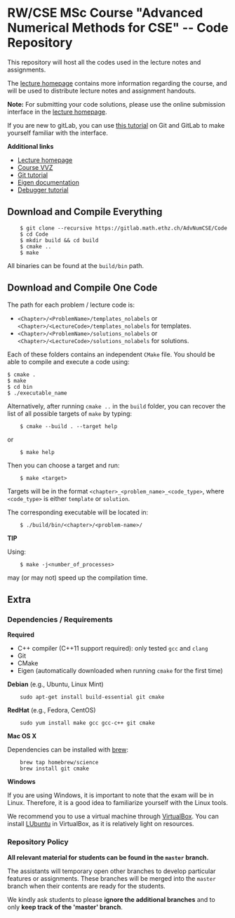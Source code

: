 # RW/CSE MSc Course "Advanced Numerical Methods for CSE" -- Code Repository

This repository will host all the codes used in the lecture notes and assignments.

The [lecture homepage](https://moodle-app2.let.ethz.ch/course/view.php?id=3643) contains more information regarding the course, 
and will be used to distribute lecture notes and assignment handouts.

__Note:__ For submitting your code solutions, please use the online submission interface in the [lecture homepage](https://moodle-app2.let.ethz.ch/course/view.php?id=3643).

If you are new to gitLab, you can use [this tutorial](https://gitlab.math.ethz.ch/tille/gitlab-introduction) on Git and GitLab 
to make yourself familiar with the interface.

**Additional links**

- [Lecture homepage](https://moodle-app2.let.ethz.ch/course/view.php?id=4245)
- [Course VVZ](http://www.vvz.ethz.ch/Vorlesungsverzeichnis/lerneinheit.view?lerneinheitId=117918&semkez=2017W&ansicht=KATALOGDATEN&lang=en)
- [Git tutorial](https://gitlab.math.ethz.ch/tille/gitlab-introduction/blob/master/git/README.md)
- [Eigen documentation](http://eigen.tuxfamily.org/dox/)
- [Debugger tutorial](https://gitlab.math.ethz.ch/tille/debugging-cpp-code-with-lldb)

## Download and Compile Everything

        $ git clone --recursive https://gitlab.math.ethz.ch/AdvNumCSE/Code
        $ cd Code
        $ mkdir build && cd build
        $ cmake ..
        $ make

All binaries can be found at the `build/bin` path.

## Download and Compile One Code

The path for each problem / lecture code is:

 - `<Chapter>/<ProblemName>/templates_nolabels` or `<Chapter>/<LectureCode>/templates_nolabels` for templates.
 - `<Chapter>/<ProblemName>/solutions_nolabels` or `<Chapter>/<LectureCode>/solutions_nolabels` for solutions.

Each of these folders contains an independent `CMake` file.
You should be able to compile and execute a code using:

```
$ cmake .
$ make
$ cd bin
$ ./executable_name
```

Alternatively, after running `cmake ..` in the `build` folder, you can recover the list of all possible targets of `make` by typing:

        $ cmake --build . --target help

or

        $ make help

Then you can choose a target and run:

        $ make <target>

Targets will be in the format `<chapter>_<problem_name>_<code_type>`, where `<code_type>` is either `template` or `solution`.

The corresponding executable will be located in:

        $ ./build/bin/<chapter>/<problem-name>/

**TIP**

Using:

        $ make -j<number_of_processes>
    
may (or may not) speed up the compilation time.

## Extra

### Dependencies / Requirements

**Required**

- C++ compiler (C++11 support required): only tested `gcc` and `clang`
- Git
- CMake
- Eigen (automatically downloaded when running `cmake` for the first time)

__Debian__ (e.g., Ubuntu, Linux Mint)

        sudo apt-get install build-essential git cmake

__RedHat__ (e.g., Fedora, CentOS)

        sudo yum install make gcc gcc-c++ git cmake

__Mac OS X__

Dependencies can be installed with [brew](http://brew.sh/):

        brew tap homebrew/science
        brew install git cmake
	
__Windows__

If you are using Windows, it is important to note that the exam will be in Linux.
Therefore, it is a good idea to familiarize yourself with the Linux tools.

We recommend you to use a virtual machine through [VirtualBox](https://www.virtualbox.org/).
You can install [LUbuntu](http://lubuntu.net/) in VirtualBox,
as it is relatively light on resources.

### Repository Policy

__All relevant material for students can be found in the `master` branch.__

The assistants will temporary open other branches to develop particular features or assignments.
These branches will be merged into the `master` branch when their contents are ready for the students.

We kindly ask students to please __ignore the additional branches__ and to only __keep track of the 'master' branch__.

